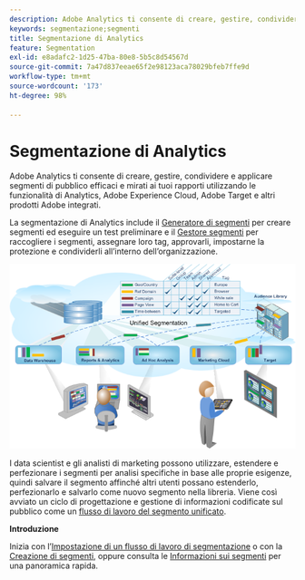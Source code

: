 ```yaml
---
description: Adobe Analytics ti consente di creare, gestire, condividere e applicare segmenti di pubblico efficaci e mirati ai tuoi rapporti utilizzando le funzionalità di Analytics, Adobe Experience Cloud, Adobe Target e altri prodotti Adobe integrati.
keywords: segmentazione;segmenti
title: Segmentazione di Analytics
feature: Segmentation
exl-id: e8adafc2-1d25-47ba-80e8-5b5c8d54567d
source-git-commit: 7a47d837eeae65f2e98123aca78029bfeb7ffe9d
workflow-type: tm+mt
source-wordcount: '173'
ht-degree: 98%

---
```


# Segmentazione di Analytics

Adobe Analytics ti consente di creare, gestire, condividere e applicare segmenti di pubblico efficaci e mirati ai tuoi rapporti utilizzando le funzionalità di Analytics, Adobe Experience Cloud, Adobe Target e altri prodotti Adobe integrati.

La segmentazione di Analytics include il [Generatore di segmenti](/help/components/segmentation/segmentation-workflow/seg-workflow.md) per creare segmenti ed eseguire un test preliminare e il [Gestore segmenti](/help/components/segmentation/segmentation-workflow/seg-workflow.md) per raccogliere i segmenti, assegnare loro tag, approvarli, impostarne la protezione e condividerli all’interno dell’organizzazione.

![](assets/seg__overview.png)

I data scientist e gli analisti di marketing possono utilizzare, estendere e perfezionare i segmenti per analisi specifiche in base alle proprie esigenze, quindi salvare il segmento affinché altri utenti possano estenderlo, perfezionarlo e salvarlo come nuovo segmento nella libreria. Viene così avviato un ciclo di progettazione e gestione di informazioni codificate sul pubblico come un [flusso di lavoro del segmento unificato](/help/components/segmentation/segmentation-workflow/seg-workflow.md).

**Introduzione**

Inizia con l’[Impostazione di un flusso di lavoro di segmentazione](/help/components/segmentation/segmentation-workflow/seg-workflow.md) o con la [Creazione di segmenti](/help/components/segmentation/segmentation-workflow/seg-build.md), oppure consulta le [Informazioni sui segmenti](/help/components/segmentation/seg-overview.md) per una panoramica rapida.

